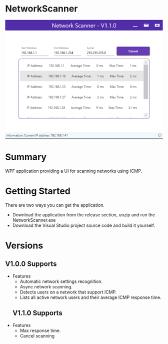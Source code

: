 # NetworkScanner
![Alt text](Demo.png "Network Scanner Demo")

# Summary
WPF application providing a UI for scanning networks using ICMP.

# Getting Started
There are two ways you can get the application.
* Download the application from the release section, unzip and run the NetworkScanner.exe
* Download the Visual Studio project source code and build it yourself.

# Versions
## V1.0.0 Supports
* Features
    * Automatic network settings recognition.
    * Async network scanning.
    * Detects users on a network that support ICMP.
    * Lists all active network users and their average ICMP response time.
    ## V1.1.0 Supports
* Features
    * Max response time.
    * Cancel scanning
